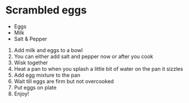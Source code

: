 # Scrambled eggs

* Eggs
* Milk
* Salt & Pepper

1. Add milk and eggs to a bowl
2. You can either add salt and pepper now or after you cook
3. Wisk together
3. Heat a pan to when you splash a little bit of water on the pan it sizzles 
4. Add egg mixture to the pan
5. Wait till eggs are firm but not overcooked
6. Put eggs on plate
7. Enjoy!
